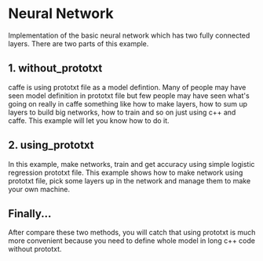 # Neural Network
Implementation of the basic neural network which has two fully connected layers. There are two parts of this example.

## 1. without_prototxt
caffe is using prototxt file as a model defintion. Many of people may have seen model definition in prototxt file but few people may
have seen what's going on really in caffe something like how to make layers, how to sum up layers to build big networks, how to train
and so on just using c++ and caffe. This example will let you know how to do it.

## 2. using_prototxt
In this example, make networks, train and get accuracy using simple logistic regression prototxt file. This example shows how to make network using prototxt file, pick some layers up in the network and manage them to make your own machine.

## Finally...
After compare these two methods, you will catch that using prototxt is much more convenient because you need to define whole model
in long c++ code without prototxt.
